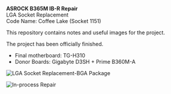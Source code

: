 **ASROCK B365M IB-R Repair** <br />
LGA Socket Replacement <br />
Code Name: Coffee Lake (Socket 1151)

This repository contains notes and useful images for the project. 

The project has been officially finished.
- Final motherboard: TG-H310 
- Donor Boards: Gigabyte D3SH + Prime B360M-A

![LGA Socket Replacement-BGA Package](https://github.com/user-attachments/assets/0cba1b9b-036f-4438-a1bf-5c30f46933b8)

![In-process Repair](https://github.com/user-attachments/assets/06cb3f1b-3fc7-4ff9-b31a-358c22f2fd85)
